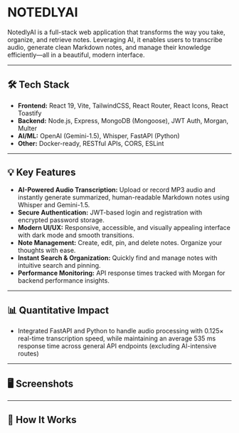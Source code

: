 # NOTEDLYAI


NotedlyAI is a full-stack web application that transforms the way you take, organize, and retrieve notes. Leveraging AI, it enables users to transcribe audio, generate clean Markdown notes, and manage their knowledge efficiently—all in a beautiful, modern interface.

---

## 🛠️ Tech Stack

- **Frontend:** React 19, Vite, TailwindCSS, React Router, React Icons, React Toastify
- **Backend:** Node.js, Express, MongoDB (Mongoose), JWT Auth, Morgan, Multer
- **AI/ML:** OpenAI (Gemini-1.5), Whisper, FastAPI (Python)
- **Other:** Docker-ready, RESTful APIs, CORS, ESLint

---

## 💡 Key Features

- **AI-Powered Audio Transcription:** Upload or record MP3 audio and instantly generate summarized, human-readable Markdown notes using Whisper and Gemini-1.5.
- **Secure Authentication:** JWT-based login and registration with encrypted password storage.
- **Modern UI/UX:** Responsive, accessible, and visually appealing interface with dark mode and smooth transitions.
- **Note Management:** Create, edit, pin, and delete notes. Organize your thoughts with ease.
- **Instant Search & Organization:** Quickly find and manage notes with intuitive search and pinning.
- **Performance Monitoring:** API response times tracked with Morgan for backend performance insights.

---

## 📊 Quantitative Impact

- Integrated FastAPI and Python to handle audio processing with 0.125× real-time transcription speed, while maintaining an average 535 ms response time across general API endpoints (excluding AI-intensive routes)

---

## 🖥️ Screenshots



---

## 🚦 How It Works